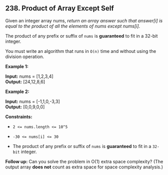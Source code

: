 ## 238. Product of Array Except Self

Given an integer array nums, *return an array answer such that answer[i] is equal to the product of all the elements of nums except nums[i]*.

The product of any prefix or suffix of ``nums`` is __guaranteed__ to fit in a 32-bit integer.

You must write an algorithm that runs in ``O(n)`` time and without using the division operation.

 

**Example 1:**

**Input:** nums = [1,2,3,4] <br>
**Output:** [24,12,8,6] <br>

**Example 2:**

**Input:** nums = [-1,1,0,-3,3]<br>
**Output:** [0,0,9,0,0]


**Constraints:**

- ``2 <= nums.length <= 10^5``

- ``-30 <= nums[i] <= 30``

- The product of any prefix or suffix of ``nums`` is __guaranteed__ to fit in a ``32-bit`` integer.
 

__Follow up:__ Can you solve the problem in O(1) extra space complexity? (The output array __does not__ count as extra space for space complexity analysis.)
